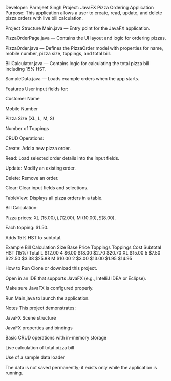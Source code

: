 Developer: Parmjeet Singh
Project: JavaFX Pizza Ordering Application
Purpose: This application allows a user to create, read, update, and delete pizza orders with live bill calculation.

Project Structure
Main.java — Entry point for the JavaFX application.

PizzaOrderPage.java — Contains the UI layout and logic for ordering pizzas.

PizzaOrder.java — Defines the PizzaOrder model with properties for name, mobile number, pizza size, toppings, and total bill.

BillCalculator.java — Contains logic for calculating the total pizza bill including 15% HST.

SampleData.java — Loads example orders when the app starts.

Features
User input fields for:

Customer Name

Mobile Number

Pizza Size (XL, L, M, S)

Number of Toppings

CRUD Operations:

Create: Add a new pizza order.

Read: Load selected order details into the input fields.

Update: Modify an existing order.

Delete: Remove an order.

Clear: Clear input fields and selections.

TableView: Displays all pizza orders in a table.

Bill Calculation:

Pizza prices: XL ($15.00), L ($12.00), M ($10.00), S ($8.00).

Each topping: $1.50.

Adds 15% HST to subtotal.

Example Bill Calculation
Size	Base Price	Toppings	Toppings Cost	Subtotal	HST (15%)	Total
L	$12.00	4	$6.00	$18.00	$2.70	$20.70
XL	$15.00	5	$7.50	$22.50	$3.38	$25.88
M	$10.00	2	$3.00	$13.00	$1.95	$14.95

How to Run
Clone or download this project.

Open in an IDE that supports JavaFX (e.g., IntelliJ IDEA or Eclipse).

Make sure JavaFX is configured properly.

Run Main.java to launch the application.

Notes
This project demonstrates:

JavaFX Scene structure

JavaFX properties and bindings

Basic CRUD operations with in-memory storage

Live calculation of total pizza bill

Use of a sample data loader

The data is not saved permanently; it exists only while the application is running.
